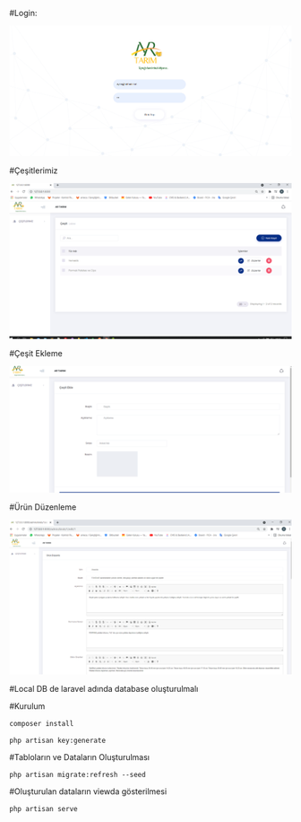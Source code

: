 #Login:

![alt text](https://github.com/aayseekaya/euk-aysekaya/blob/main/public/images/1.PNG)

#Çeşitlerimiz

![alt text](https://github.com/aayseekaya/euk-aysekaya/blob/main/public/images/2.PNG)

#Çeşit Ekleme

![alt text](https://github.com/aayseekaya/euk-aysekaya/blob/main/public/images/3.PNG)

#Ürün Düzenleme

![alt text](https://github.com/aayseekaya/euk-aysekaya/blob/main/public/images/4-1.PNG)


#Local DB de laravel adında database oluşturulmalı
 
#Kurulum
 
```
composer install
```
```
php artisan key:generate
```
#Tabloların ve Dataların Oluşturulması

```
php artisan migrate:refresh --seed
```

#Oluşturulan dataların viewda gösterilmesi

```
php artisan serve
```
